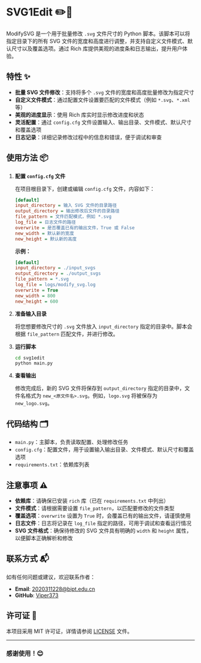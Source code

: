 # SVG1Edit ✏️📐

ModifySVG 是一个用于批量修改 `.svg` 文件尺寸的 Python 脚本。该脚本可以将指定目录下的所有 SVG 文件的宽度和高度进行调整，并支持自定义文件模式、默认尺寸以及覆盖选项。通过 Rich
库提供美观的进度条和日志输出，提升用户体验。

## 特性 ✨

- **批量 SVG 文件修改**：支持将多个 `.svg` 文件的宽度和高度批量修改为指定尺寸
- **自定义文件模式**：通过配置文件设置要匹配的文件模式（例如 `*.svg`、`*.xml` 等）
- **美观的进度显示**：使用 Rich 库实时显示修改进度和状态
- **灵活配置**：通过 `config.cfg` 文件设置输入、输出目录、文件模式、默认尺寸和覆盖选项
- **日志记录**：详细记录修改过程中的信息和错误，便于调试和审查

## 使用方法 📦

1. **配置 `config.cfg` 文件**

   在项目根目录下，创建或编辑 `config.cfg` 文件，内容如下：

    ```ini
    [default]
    input_directory = 输入 SVG 文件的目录路径
    output_directory = 输出修改后文件的目录路径
    file_pattern = 文件匹配模式，例如 *.svg
    log_file = 日志文件的路径
    overwrite = 是否覆盖已有的输出文件，True 或 False
    new_width = 默认新的宽度
    new_height = 默认新的高度
    ```

   **示例：**

    ```ini
    [default]
    input_directory = ./input_svgs
    output_directory = ./output_svgs
    file_pattern = *.svg
    log_file = logs/modify_svg.log
    overwrite = True
    new_width = 800
    new_height = 600
    ```

2. **准备输入目录**

   将您想要修改尺寸的 `.svg` 文件放入 `input_directory` 指定的目录中。脚本会根据 `file_pattern` 匹配文件，并进行修改。

3. **运行脚本**

    ```bash
    cd svg1edit
    python main.py
    ```

4. **查看输出**

   修改完成后，新的 SVG 文件将保存到 `output_directory` 指定的目录中，文件名格式为 `new_<原文件名>.svg`。例如，`logo.svg` 将被保存为 `new_logo.svg`。

## 代码结构 🗂️

- `main.py`：主脚本，负责读取配置、处理修改任务
- `config.cfg`：配置文件，用于设置输入输出目录、文件模式、默认尺寸和覆盖选项
- `requirements.txt`：依赖库列表

## 注意事项 ⚠️

- **依赖库**：请确保已安装 `rich` 库（已在 `requirements.txt` 中列出）
- **文件模式**：请根据需要设置 `file_pattern`，以匹配要修改的文件类型
- **覆盖选项**：`overwrite` 设置为 `True` 时，会覆盖已有的输出文件，请谨慎使用
- **日志文件**：日志将记录在 `log_file` 指定的路径，可用于调试和查看运行情况
- **SVG 文件格式**：确保待修改的 SVG 文件具有明确的 `width` 和 `height` 属性，以便脚本正确解析和修改

## 联系方式 📬

如有任何问题或建议，欢迎联系作者：

- **Email**: 2020311228@bipt.edu.cn
- **GitHub**: [Viper373](https://github.com/Viper373)

## 许可证 📄

本项目采用 MIT 许可证，详情请参阅 [LICENSE](../LICENSE) 文件。

---

### 感谢使用！😊
